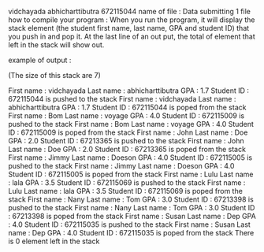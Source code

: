 vidchayada abhicharttibutra 672115044
name of file : Data
submitting 1 file
how to compile your program : When you run the program, it will display the stack element 
                              (the student first name, last name, GPA and student ID)
                              that you push in and pop it. At the last line of an out put,
                              the total of element that left in the stack will show out.

example of output :

(The size of this stack are 7)

First name : vidchayada Last name : abhicharttibutra GPA : 1.7 Student ID : 672115044 is pushed to the stack
First name : vidchayada Last name : abhicharttibutra GPA : 1.7 Student ID : 672115044 is poped from the stack
First name : Bom Last name : voyage GPA : 4.0 Student ID : 672115009 is pushed to the stack
First name : Bom Last name : voyage GPA : 4.0 Student ID : 672115009 is poped from the stack
First name : John Last name : Doe GPA : 2.0 Student ID : 67213365 is pushed to the stack
First name : John Last name : Doe GPA : 2.0 Student ID : 67213365 is poped from the stack
First name : Jimmy Last name : Doeson GPA : 4.0 Student ID : 672115005 is pushed to the stack
First name : Jimmy Last name : Doeson GPA : 4.0 Student ID : 672115005 is poped from the stack
First name : Lulu Last name : lala GPA : 3.5 Student ID : 672115069 is pushed to the stack
First name : Lulu Last name : lala GPA : 3.5 Student ID : 672115069 is poped from the stack
First name : Nany Last name : Tom GPA : 3.0 Student ID : 67213398 is pushed to the stack
First name : Nany Last name : Tom GPA : 3.0 Student ID : 67213398 is poped from the stack
First name : Susan Last name : Dep GPA : 4.0 Student ID : 672115035 is pushed to the stack
First name : Susan Last name : Dep GPA : 4.0 Student ID : 672115035 is poped from the stack
 There is 0 element left in the stack

